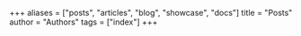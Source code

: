 +++
aliases = ["posts", "articles", "blog", "showcase", "docs"]
title = "Posts"
author = "Authors"
tags = ["index"]
+++

